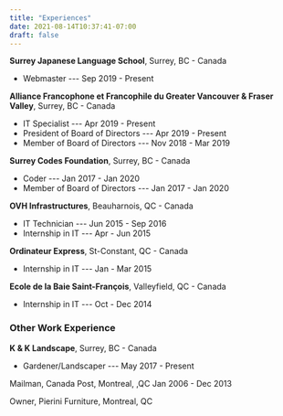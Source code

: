```yaml
---
title: "Experiences"
date: 2021-08-14T10:37:41-07:00
draft: false
---
```


**Surrey Japanese Language School**, Surrey, BC - Canada
* Webmaster --- Sep 2019 - Present

**Alliance Francophone et Francophile du Greater Vancouver & Fraser Valley**, Surrey, BC - Canada
* IT Specialist --- Apr 2019 - Present
* President of Board of Directors --- Apr 2019 - Present
* Member of Board of Directors --- Nov 2018 - Mar 2019

**Surrey Codes Foundation**, Surrey, BC - Canada
* Coder --- Jan 2017 - Jan 2020
* Member of Board of Directors --- Jan 2017 - Jan 2020

**OVH Infrastructures**, Beauharnois, QC	- Canada
* IT Technician --- Jun 2015 - Sep 2016
* Internship in IT --- Apr - Jun 2015

**Ordinateur Express**, St-Constant, QC - Canada
* Internship in IT --- Jan - Mar 2015

**Ecole de la Baie Saint-François**, Valleyfield, QC - Canada
* Internship in IT --- Oct - Dec 2014

### Other Work Experience

**K & K Landscape**, Surrey, BC - Canada
* Gardener/Landscaper --- May 2017 - Present

Mailman, Canada Post, Montreal, ,QC	Jan 2006 - Dec 2013

Owner, Pierini Furniture, Montreal, QC